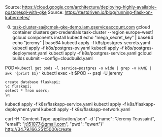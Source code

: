 Source: https://cloud.google.com/architecture/deploying-highly-available-postgresql-with-gke
Source: https://testdriven.io/blog/running-flask-on-kubernetes/

0. task-cluster-sa@cmek-gke-demo.iam.gserviceaccount.com
gcloud container clusters get-credentials task-cluster --region europe-west1
gcloud components install kubectl
echo "mega_secret_key" | base64
echo "jeremy" | base64
kubectl apply -f k8s/postgres-secrets.yaml 
kubectl apply -f k8s/postgres-pv.yaml 
kubectl apply -f k8s/postgres-deployment.yaml 
kubectl apply -f k8s/postgres-service.yaml
gcloud builds submit --config=cloudbuild.yaml


POD=`kubectl get pods -l service=postgres -o wide | grep -v NAME | awk '{print $1}'`
kubectl exec -it $POD -- psql -U jeremy

```
create database flaskapi;
\c flaskapi;
select * from users;
\q

```

kubectl apply -f k8s/flaskapp-service.yaml 
kubectl apply -f k8s/flaskapp-deployment.yaml 
kubectl apply -f k8s/flaskapp-network.yaml 

curl -H "Content-Type: application/json" -d '{"name": "Jeremy Toussaint", "email": "jt151077@gmail.com", "pwd": "qwert"}' http://34.79.166.251:5000/create

